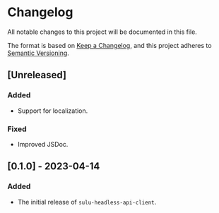 # Changelog

All notable changes to this project will be documented in this file.

The format is based on [Keep a Changelog](https://keepachangelog.com/en/1.0.0/),
and this project adheres to [Semantic Versioning](https://semver.org/spec/v2.0.0.html).

## [Unreleased]

### Added

- Support for localization.

### Fixed

- Improved JSDoc.

## [0.1.0] - 2023-04-14

### Added

- The initial release of `sulu-headless-api-client`.
